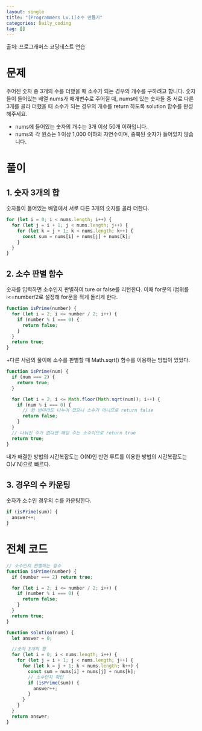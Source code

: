 ```yaml
---
layout: single
title: "[Programmers Lv.1]소수 만들기"
categories: Daily_coding
tag: []
---
```


출처: 프로그래머스 코딩테스트 연습

# 문제

주어진 숫자 중 3개의 수를 더했을 때 소수가 되는 경우의 개수를 구하려고 합니다. 숫자들이 들어있는 배열 nums가 매개변수로 주어질 때, nums에 있는 숫자들 중 서로 다른 3개를 골라 더했을 때 소수가 되는 경우의 개수를 return 하도록 solution 함수를 완성해주세요.

- nums에 들어있는 숫자의 개수는 3개 이상 50개 이하입니다.
- nums의 각 원소는 1 이상 1,000 이하의 자연수이며, 중복된 숫자가 들어있지 않습니다.

# 풀이

## 1. 숫자 3개의 합

숫자들이 들어있는 배열에서 서로 다른 3개의 숫자를 골라 더한다.

```javascript
for (let i = 0; i < nums.length; i++) {
  for (let j = i + 1; j < nums.length; j++) {
    for (let k = j + 1; k < nums.length; k++) {
      const sum = nums[i] + nums[j] + nums[k];
    }
  }
}
```

## 2. 소수 판별 함수

숫자를 입력하면 소수인지 판별하여 ture or false를 리턴한다.
이때 for문의 i범위를 i<=number/2로 설정해 for문을 적게 돌리게 한다.

```javascript
function isPrime(number) {
  for (let i = 2; i <= number / 2; i++) {
    if (number % i === 0) {
      return false;
    }
  }
  return true;
}
```

+다른 사람의 풀이에 소수를 판별할 때 Math.sqrt() 함수를 이용하는 방법이 있었다.

```javascript
function isPrime(num) {
  if (num === 2) {
    return true;
  }

  for (let i = 2; i <= Math.floor(Math.sqrt(num)); i++) {
    if (num % i === 0) {
      // 한 번이라도 나누어 졌으니 소수가 아니므로 return false
      return false;
    }
  }
  // 나눠진 수가 없다면 해당 수는 소수이므로 return true
  return true;
}
```

내가 해결한 방법의 시간복잡도는 O(N)인 반면 루트를 이용한 방법의 시간복잡도는 O(√ N)으로 빠르다.

## 3. 경우의 수 카운팅

숫자가 소수인 경우의 수를 카운팅한다.

```javascript
if (isPrime(sum)) {
  answer++;
}
```

# 전체 코드

```javascript
// 소수인지 판별하는 함수
function isPrime(number) {
  if (number === 2) return true;

  for (let i = 2; i <= number / 2; i++) {
    if (number % i === 0) {
      return false;
    }
  }
  return true;
}

function solution(nums) {
  let answer = 0;

  //숫자 3개의 합
  for (let i = 0; i < nums.length; i++) {
    for (let j = i + 1; j < nums.length; j++) {
      for (let k = j + 1; k < nums.length; k++) {
        const sum = nums[i] + nums[j] + nums[k];
        // 소수인지 확인
        if (isPrime(sum)) {
          answer++;
        }
      }
    }
  }
  return answer;
}
```
